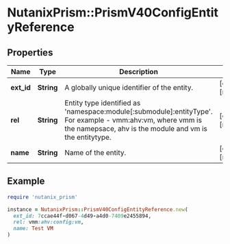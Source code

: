 # NutanixPrism::PrismV40ConfigEntityReference

## Properties

| Name | Type | Description | Notes |
| ---- | ---- | ----------- | ----- |
| **ext_id** | **String** | A globally unique identifier of the entity. | [optional][readonly] |
| **rel** | **String** | Entity type identified as &#39;namespace:module[:submodule]:entityType&#39;. For example - vmm:ahv:vm, where vmm is the namepsace, ahv is the module and vm is the entitytype. | [optional][readonly] |
| **name** | **String** | Name of the entity. | [optional][readonly] |

## Example

```ruby
require 'nutanix_prism'

instance = NutanixPrism::PrismV40ConfigEntityReference.new(
  ext_id: 7ccae44f-d067-4d49-a4d0-7409e2455894,
  rel: vmm:ahv:config:vm,
  name: Test VM
)
```

